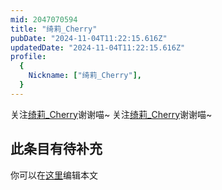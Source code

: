 ```yaml
---
mid: 2047070594
title: "绮莉_Cherry"
pubDate: "2024-11-04T11:22:15.616Z"
updatedDate: "2024-11-04T11:22:15.616Z"
profile:
  {
    Nickname: ["绮莉_Cherry"],
  }
---
```


关注[绮莉_Cherry](https://space.bilibili.com/2047070594)谢谢喵~ 关注[绮莉_Cherry](https://space.bilibili.com/2047070594)谢谢喵~

## 此条目有待补充
你可以在[这里](https://github.com/Yuhanawa/VTuber.ICU-Content/edit/master/v/绮莉_Cherry/index.md)编辑本文
